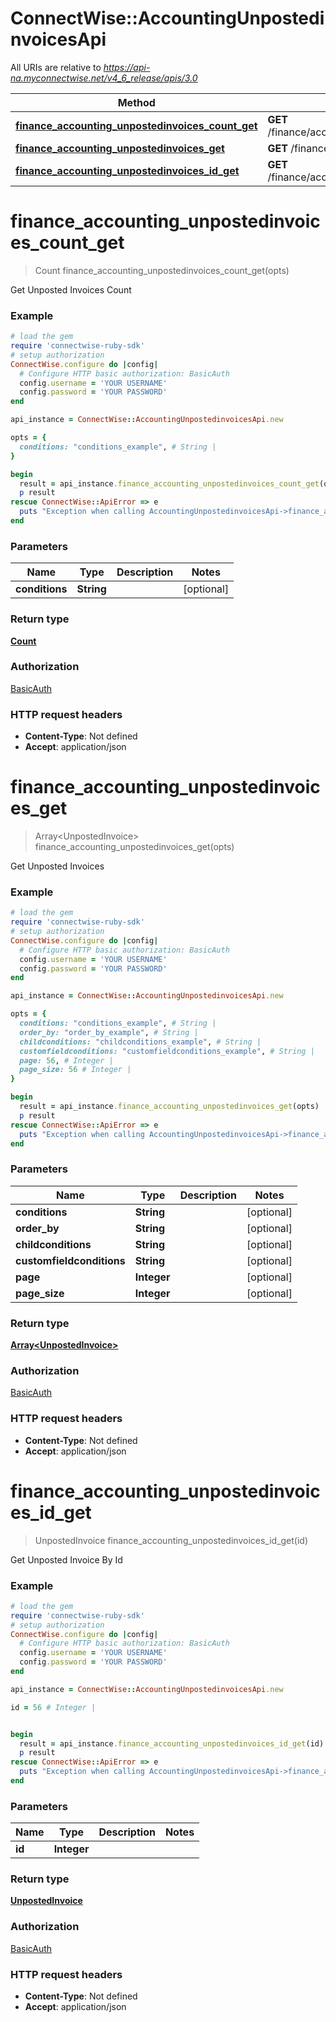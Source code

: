 # ConnectWise::AccountingUnpostedinvoicesApi

All URIs are relative to *https://api-na.myconnectwise.net/v4_6_release/apis/3.0*

Method | HTTP request | Description
------------- | ------------- | -------------
[**finance_accounting_unpostedinvoices_count_get**](AccountingUnpostedinvoicesApi.md#finance_accounting_unpostedinvoices_count_get) | **GET** /finance/accounting/unpostedinvoices/count | 
[**finance_accounting_unpostedinvoices_get**](AccountingUnpostedinvoicesApi.md#finance_accounting_unpostedinvoices_get) | **GET** /finance/accounting/unpostedinvoices | 
[**finance_accounting_unpostedinvoices_id_get**](AccountingUnpostedinvoicesApi.md#finance_accounting_unpostedinvoices_id_get) | **GET** /finance/accounting/unpostedinvoices/{id} | 


# **finance_accounting_unpostedinvoices_count_get**
> Count finance_accounting_unpostedinvoices_count_get(opts)



Get Unposted Invoices Count

### Example
```ruby
# load the gem
require 'connectwise-ruby-sdk'
# setup authorization
ConnectWise.configure do |config|
  # Configure HTTP basic authorization: BasicAuth
  config.username = 'YOUR USERNAME'
  config.password = 'YOUR PASSWORD'
end

api_instance = ConnectWise::AccountingUnpostedinvoicesApi.new

opts = { 
  conditions: "conditions_example", # String | 
}

begin
  result = api_instance.finance_accounting_unpostedinvoices_count_get(opts)
  p result
rescue ConnectWise::ApiError => e
  puts "Exception when calling AccountingUnpostedinvoicesApi->finance_accounting_unpostedinvoices_count_get: #{e}"
end
```

### Parameters

Name | Type | Description  | Notes
------------- | ------------- | ------------- | -------------
 **conditions** | **String**|  | [optional] 

### Return type

[**Count**](Count.md)

### Authorization

[BasicAuth](../README.md#BasicAuth)

### HTTP request headers

 - **Content-Type**: Not defined
 - **Accept**: application/json



# **finance_accounting_unpostedinvoices_get**
> Array&lt;UnpostedInvoice&gt; finance_accounting_unpostedinvoices_get(opts)



Get Unposted Invoices

### Example
```ruby
# load the gem
require 'connectwise-ruby-sdk'
# setup authorization
ConnectWise.configure do |config|
  # Configure HTTP basic authorization: BasicAuth
  config.username = 'YOUR USERNAME'
  config.password = 'YOUR PASSWORD'
end

api_instance = ConnectWise::AccountingUnpostedinvoicesApi.new

opts = { 
  conditions: "conditions_example", # String | 
  order_by: "order_by_example", # String | 
  childconditions: "childconditions_example", # String | 
  customfieldconditions: "customfieldconditions_example", # String | 
  page: 56, # Integer | 
  page_size: 56 # Integer | 
}

begin
  result = api_instance.finance_accounting_unpostedinvoices_get(opts)
  p result
rescue ConnectWise::ApiError => e
  puts "Exception when calling AccountingUnpostedinvoicesApi->finance_accounting_unpostedinvoices_get: #{e}"
end
```

### Parameters

Name | Type | Description  | Notes
------------- | ------------- | ------------- | -------------
 **conditions** | **String**|  | [optional] 
 **order_by** | **String**|  | [optional] 
 **childconditions** | **String**|  | [optional] 
 **customfieldconditions** | **String**|  | [optional] 
 **page** | **Integer**|  | [optional] 
 **page_size** | **Integer**|  | [optional] 

### Return type

[**Array&lt;UnpostedInvoice&gt;**](UnpostedInvoice.md)

### Authorization

[BasicAuth](../README.md#BasicAuth)

### HTTP request headers

 - **Content-Type**: Not defined
 - **Accept**: application/json



# **finance_accounting_unpostedinvoices_id_get**
> UnpostedInvoice finance_accounting_unpostedinvoices_id_get(id)



Get Unposted Invoice By Id

### Example
```ruby
# load the gem
require 'connectwise-ruby-sdk'
# setup authorization
ConnectWise.configure do |config|
  # Configure HTTP basic authorization: BasicAuth
  config.username = 'YOUR USERNAME'
  config.password = 'YOUR PASSWORD'
end

api_instance = ConnectWise::AccountingUnpostedinvoicesApi.new

id = 56 # Integer | 


begin
  result = api_instance.finance_accounting_unpostedinvoices_id_get(id)
  p result
rescue ConnectWise::ApiError => e
  puts "Exception when calling AccountingUnpostedinvoicesApi->finance_accounting_unpostedinvoices_id_get: #{e}"
end
```

### Parameters

Name | Type | Description  | Notes
------------- | ------------- | ------------- | -------------
 **id** | **Integer**|  | 

### Return type

[**UnpostedInvoice**](UnpostedInvoice.md)

### Authorization

[BasicAuth](../README.md#BasicAuth)

### HTTP request headers

 - **Content-Type**: Not defined
 - **Accept**: application/json



